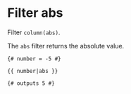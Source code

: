 Filter abs
==========

<!-- {% raw %} -->

Filter `column(abs)`.

The `abs` filter returns the absolute value.

```twig
{# number = -5 #}

{{ number|abs }}

{# outputs 5 #}
```

<!-- {% endraw %} -->
